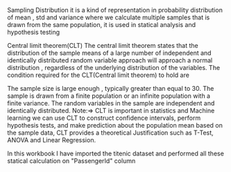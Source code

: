 
Sampling Distribution it is a kind of representation in probability distribution of mean ,
std and variance where we calculate multiple samples that is drawn from the same population,
it is used in statical analysis and hypothesis testing

Central limit theorem(CLT) 
The central limit theorem states that the distribution of the sample means of a large number of independent
and identically distributed random variable approach will approach a normal distribution ,
regardless of the underlying distribution of the variables. The condition required for the CLT(Central limit theorem) to hold are

The sample size is large enough , typically greater than equal to 30.
The sample is drawn from a finite population or an infinite population with a finite variance.
The random variables in the sample are independent and identically distributed.
Note:=> CLT is important in statistics and Machine learning we can use CLT to construct confidence intervals, 
perform hypothesis tests, and make prediction about the population mean based on the sample data,
CLT provides a theoretical Justification such as T-Test, ANOVA and Linear Regression.

In this workbook I have imported the titenic dataset and performed all these statical calculation on "PassengerId" column

